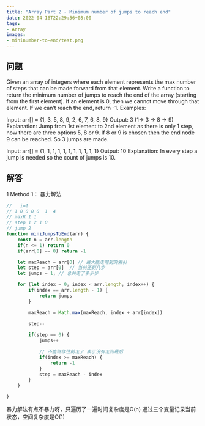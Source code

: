 ```yaml
---
title: "Array Part 2 - Minimum number of jumps to reach end"
date: 2022-04-16T22:29:56+08:00
tags:
- Array
images:
- mininumber-to-end/test.png
---
```


## 问题

Given an array of integers where each element represents the max number of steps that can be made forward from that element. Write a function to return the minimum number of jumps to reach the end of the array (starting from the first element). If an element is 0, then we cannot move through that element. If we can’t reach the end, return -1.
Examples:  

Input:  arr[] = {1, 3, 5, 8, 9, 2, 6, 7, 6, 8, 9}
Output: 3 (1-> 3 -> 8 -> 9)
Explanation: Jump from 1st element to  2nd element as there is only 1 step, now there are three options 5, 8 or 9. If 8 or 9 is chosen then the end node 9 can be reached. So 3 jumps are made.

Input:  arr[] = {1, 1, 1, 1, 1, 1, 1, 1, 1, 1, 1}
Output: 10
Explanation: In every step a jump is 
needed so the count of jumps is 10.

## 解答

1 Method 1： 暴力解法

``` ts
//   i=1   
// 1 0 0 0 0  1  4
// maxR 1 1
// step 1 2 1 0 
// jump 2
function miniJumpsToEnd(arr) {
    const n = arr.length
    if(n <= 1) return 0
    if(arr[0] == 0) return -1

    let maxReach = arr[0] // 最大能走得到的索引
    let step = arr[0]  // 当前还剩几步
    let jumps = 1; // 总共走了多少步

    for (let index = 0; index < arr.length; index++) {
        if(index == arr.length - 1) {
            return jumps
        }

        maxReach = Math.max(maxReach, index + arr[index])
      
        step--

        if(step == 0) {
            jumps++

            // 不能继续往前走了 表示没有走到最后
            if(index >= maxReach) {
                return -1
            }
            step = maxReach - index
        }
    }

}

```

暴力解法有点不暴力呀，只遍历了一遍时间复杂度是O(n) 
通过三个变量记录当前状态，空间复杂度是O(1)
